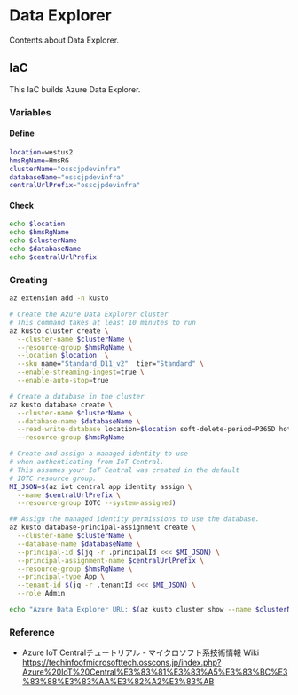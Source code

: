 # Data Explorer
Contents about Data Explorer.

## IaC
This IaC builds Azure Data Explorer.

### Variables

#### Define
```Bash
location=westus2
hmsRgName=HmsRG
clusterName="osscjpdevinfra"
databaseName="osscjpdevinfra"
centralUrlPrefix="osscjpdevinfra"
```

#### Check
```Bash
echo $location
echo $hmsRgName
echo $clusterName
echo $databaseName
echo $centralUrlPrefix
```

### Creating
```Bash
az extension add -n kusto

# Create the Azure Data Explorer cluster
# This command takes at least 10 minutes to run
az kusto cluster create \
  --cluster-name $clusterName \
  --resource-group $hmsRgName \
  --location $location  \
  --sku name="Standard_D11_v2"  tier="Standard" \
  --enable-streaming-ingest=true \
  --enable-auto-stop=true

# Create a database in the cluster
az kusto database create \
  --cluster-name $clusterName \
  --database-name $databaseName \
  --read-write-database location=$location soft-delete-period=P365D hot-cache-period=P31D \
  --resource-group $hmsRgName

# Create and assign a managed identity to use
# when authenticating from IoT Central.
# This assumes your IoT Central was created in the default
# IOTC resource group.
MI_JSON=$(az iot central app identity assign \
  --name $centralUrlPrefix \
  --resource-group IOTC --system-assigned)

## Assign the managed identity permissions to use the database.
az kusto database-principal-assignment create \
  --cluster-name $clusterName \
  --database-name $databaseName \
  --principal-id $(jq -r .principalId <<< $MI_JSON) \
  --principal-assignment-name $centralUrlPrefix \
  --resource-group $hmsRgName \
  --principal-type App \
  --tenant-id $(jq -r .tenantId <<< $MI_JSON) \
  --role Admin

echo "Azure Data Explorer URL: $(az kusto cluster show --name $clusterName --resource-group $hmsRgName --query uri -o tsv)" 

```

### Reference
- Azure IoT Centralチュートリアル - マイクロソフト系技術情報 Wiki  
https://techinfoofmicrosofttech.osscons.jp/index.php?Azure%20IoT%20Central%E3%83%81%E3%83%A5%E3%83%BC%E3%83%88%E3%83%AA%E3%82%A2%E3%83%AB
